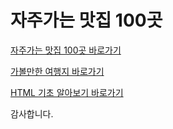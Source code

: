 # 자주가는 맛집 100곳


<a href="https://brunch.co.kr/@topasvga/471"> 자주가는 맛집 100곳  바로가기 </a><br> <p>
<a href="https://brunch.co.kr/@topasvga/2179"> 가볼만한 여행지  바로가기 </a><br> <p>
<a href="https://brunch.co.kr/@topasvga/375"> HTML 기초 알아보기  바로가기 </a><br> <p>  


감사합니다.
